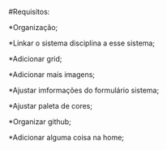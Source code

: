 #Requisitos:

*Organização;

*Linkar o sistema disciplina a esse sistema;

*Adicionar grid;

*Adicionar mais imagens;

*Ajustar imformações do formulário sistema;

*Ajustar paleta de cores;

*Organizar github;

*Adicionar alguma coisa na home; 
